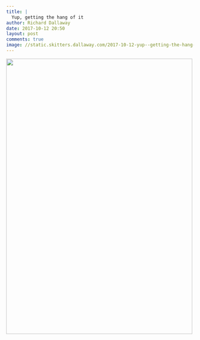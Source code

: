 ```yaml
---
title: |
  Yup, getting the hang of it
author: Richard Dallaway
date: 2017-10-12 20:50
layout: post
comments: true
image: //static.skitters.dallaway.com/2017-10-12-yup--getting-the-hang-of-it-thumb-1-IMG-3589.jpg
---
```


<div>
        <a href="//static.skitters.dallaway.com/2017-10-12-yup--getting-the-hang-of-it-fullsize-1-IMG-3589.jpg">
          <img src="//static.skitters.dallaway.com/2017-10-12-yup--getting-the-hang-of-it-thumb-1-IMG-3589.jpg" width="500" height="740"/>
        </a>
      </div>


  
      